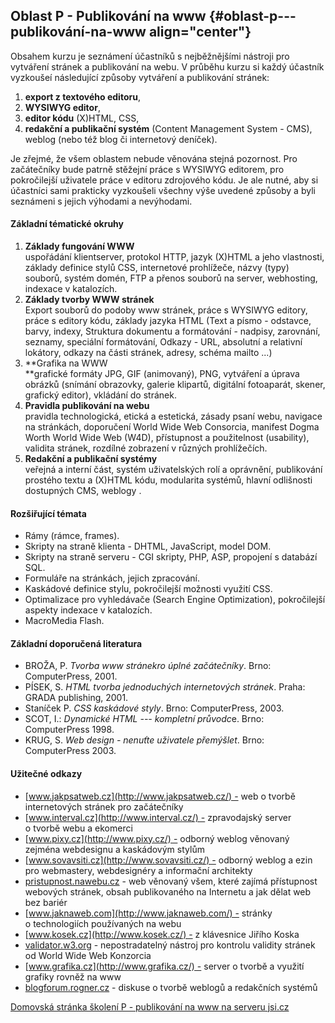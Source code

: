 ## Oblast P - Publikování na www {#oblast-p---publikování-na-www align="center"}

Obsahem kurzu je seznámení účastníků s nejběžnějšími nástroji pro
vytváření stránek a publikování na webu. V průběhu kurzu si každý
účastník vyzkoušeí následující způsoby vytváření a publikování stránek:

1.  **export z textového editoru**,
2.  **WYSIWYG editor**,
3.  **editor kódu** (X)HTML, CSS,
4.  **redakční a publikační systém** (Content Management System - CMS),
    weblog (nebo též blog či internetový deníček).

Je zřejmé, že všem oblastem nebude věnována stejná pozornost. Pro
začátečníky bude patrně stěžejní práce s WYSIWYG editorem, pro
pokročilejší uživatele práce v editoru zdrojového kódu. Je ale nutné,
aby si účastníci sami prakticky vyzkoušeli všechny výše uvedené způsoby
a byli seznámeni s jejich výhodami a nevýhodami.

#### Základní tématické okruhy

1.  **Základy fungování WWW**\
    uspořádání klient­server, protokol HTTP, jazyk (X)HTML a jeho
    vlastnosti, základy definice stylů CSS, internetové prohlížeče,
    názvy (typy) souborů, systém domén, FTP a přenos souborů na server,
    webhosting, indexace v katalozích.
2.  **Základy tvorby WWW stránek**\
    Export souborů do podoby www stránek, práce s WYSIWYG editory, práce
    s editory kódu, základy jazyka HTML (Text a písmo - odstavce, barvy,
    indexy, Struktura dokumentu a formátování - nadpisy, zarovnání,
    seznamy, speciální formátování, Odkazy - URL, absolutní a relativní
    lokátory, odkazy na části stránek, adresy, schéma mailto \...)
3.  **Grafika na WWW\
    **grafické formáty JPG, GIF (animovaný), PNG, vytváření a úprava
    obrázků (snímání obrazovky, galerie klipartů, digitální fotoaparát,
    skener, grafický editor), vkládání do stránek.
4.  **Pravidla publikování na webu**\
    pravidla technologická, etická a estetická, zásady psaní webu,
    navigace na stránkách, doporučení World Wide Web Consorcia, manifest
    Dogma Worth World Wide Web (W4D), přístupnost a použitelnost
    (usability), validita stránek, rozdílné zobrazení v různých
    prohlížečích.
5.  **Redakční a publikační systémy**\
    veřejná a interní část, systém uživatelských rolí a oprávnění,
    publikování prostého textu a (X)HTML kódu, modularita systémů,
    hlavní odlišnosti dostupných CMS, weblogy .

#### Rozšiřující témata

-   Rámy (rámce, frames).
-   Skripty na straně klienta - DHTML, JavaScript, model DOM.
-   Skripty na straně serveru - CGI skripty, PHP, ASP, propojení
    s databází SQL.
-   Formuláře na stránkách, jejich zpracování.
-   Kaskádové definice stylu, pokročilejší možnosti využití CSS.
-   Optimalizace pro vyhledávače (Search Engine Optimization),
    pokročilejší aspekty indexace v katalozích.
-   MacroMedia Flash.

#### Základní doporučená literatura

-   BROŽA, P. *Tvorba www stránekro úplné začátečníky*. Brno:
    ComputerPress, 2001.
-   PÍSEK, S. *HTML tvorba jednoduchých internetových stránek*. Praha:
    GRADA publishing, 2001.
-   Staníček P. *CSS kaskádové styly*. Brno: ComputerPress, 2003.
-   SCOT, I.: *Dynamické HTML --- kompletní průvodc*e. Brno:
    ComputerPress 1998.
-   KRUG, S. *Web design - nenuťte uživatele přemýšlet*. Brno:
    ComputerPress 2003.

#### Užitečné odkazy

-   [www.jakpsatweb.cz](http://www.jakpsatweb.cz/) - web o tvorbě
    internetových stránek pro začátečníky
-   [www.interval.cz](http://www.interval.cz/) - zpravodajský server
    o tvorbě webu a e­komerci
-   [www.pixy.cz](http://www.pixy.cz/) - odborný weblog věnovaný zejména
    webdesignu a kaskádovým stylům
-   [www.sovavsiti.cz](http://www.sovavsiti.cz/) - odborný weblog a ezin
    pro webmastery, webdesignéry a informační architekty
-   [pristupnost.nawebu.cz](http://pristupnost.nawebu.cz/) - web
    věnovaný všem, které zajímá přístupnost webových stránek, obsah
    publikovaného na Internetu a jak dělat web bez bariér
-   [www.jaknaweb.com](http://www.jaknaweb.com/) - stránky
    o technologiích používaných na webu
-   [www.kosek.cz](http://www.kosek.cz/) - z klávesnice Jiřího Koska
-   [validator.w3.org](http://validator.w3.org/) - nepostradatelný
    nástroj pro kontrolu validity stránek od World Wide Web Konzorcia
-   [www.grafika.cz](http://www.grafika.cz/) - server o tvorbě a využití
    grafiky rovněž na www
-   [blogforum.rogner.cz](http://blogforum.rogner.cz/) - diskuse o
    tvorbě weblogů a redakčních systémů

[Domovská stránka školení P - publikování na www na serveru
jsi.cz](http://www.jsi.cz/stranky)

